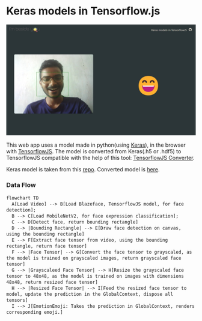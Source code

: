 # Keras models in Tensorflow.js

![Working Demo](./screenshots/demo.jpeg)

This web app uses a model made in python(using [Keras](https://keras.io/)), in the browser with [TensorflowJS](https://tensorflow.org/js/).
The model is converted from Keras(.h5 or .hdf5) to TensorflowJS compatible with the help of this tool: [TensorflowJS Converter](https://www.tensorflow.org/js/tutorials/conversion/import_keras).

Keras model is taken from this [repo](https://github.com/liminze/Real-time-Facial-Expression-Recognition-and-Fast-Face-Detection/tree/master/models/best_model).
Converted model is [here](https://github.com/Eessh/keras-models-in-tfjs/tree/master/public/converted_models/FaceExpression-MUL_KSIZE_MobileNet_v2_best).

### Data Flow

```mermaid
flowchart TD
  A[Load Video] --> B[Load Blazeface, TensorflowJS model, for face detection];
  B --> C[Load MobileNetV2, for face expression classification];
  C --> D[Detect face, return bounding rectangle]
  D --> |Bounding Rectangle| --> E[Draw face detection on canvas, using the bounding rectangle]
  E --> F[Extract face tensor from video, using the bounding rectangle, return face tensor]
  F --> |Face Tensor| --> G[Convert the face tensor to grayscaled, as the model is trained on grayscaled images, return grayscaled face tensor]
  G --> |Grayscaleed Face Tensor| --> H[Resize the grayscaled face tensor to 48x48, as the model is trained on images with dimensions 48x48, return resized face tensor]
  H --> |Resized Face Tensor| --> I[Feed the resized face tensor to model, update the prediction in the GlobalContext, dispose all tensors]
  I --> J[EmotionEmoji: Takes the prediction in GlobalContext, renders corresponding emoji.]
```